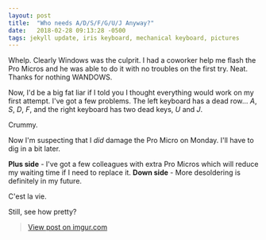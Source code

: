 ```yaml
---
layout: post
title:  "Who needs A/D/S/F/G/U/J Anyway?"
date:   2018-02-28 09:13:28 -0500
tags: jekyll update, iris keyboard, mechanical keyboard, pictures
---
```


Whelp. Clearly Windows was the culprit. I had a coworker help me flash the Pro Micros and he was able to do it with no troubles on the first try. Neat. Thanks for nothing WANDOWS.

Now, I'd be a big fat liar if I told you I thought everything would work on my first attempt. I've got a few problems. The left keyboard has a dead row... *A*, *S*, *D*, *F*, and the right keyboard has two dead keys, *U* and *J*.

Crummy.

Now I'm suspecting that I _did_ damage the Pro Micro on Monday. I'll have to dig in a bit later. 

**Plus side** - I've got a few colleagues with extra Pro Micros which will reduce my waiting time if I need to replace it.
**Down side** - More desoldering is definitely in my future.

C'est la vie.

Still, see how pretty?

<blockquote class="imgur-embed-pub" lang="en" data-id="a/inxkr"><a href="//imgur.com/a/inxkr">View post on imgur.com</a></blockquote><script async src="//s.imgur.com/min/embed.js" charset="utf-8"></script>